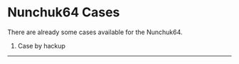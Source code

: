 Nunchuk64 Cases
==============

There are already some cases available for the Nunchuk64.

1. Case by hackup
-----------------


